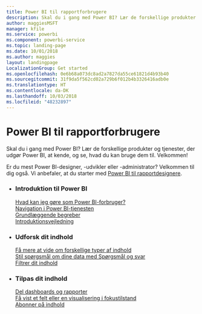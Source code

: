 ```yaml
---
title: Power BI til rapportforbrugere
description: Skal du i gang med Power BI? Lær de forskellige produkter og tjenester, der udgør Power BI, at kende, og se, hvad du kan bruge dem til.
author: maggiesMSFT
manager: kfile
ms.service: powerbi
ms.component: powerbi-service
ms.topic: landing-page
ms.date: 10/01/2018
ms.author: maggies
layout: landingpage
LocalizationGroup: Get started
ms.openlocfilehash: 0e6b68a073dc8ad2a7827da55ce61821d4b93b40
ms.sourcegitcommit: 31f9da5f562cd02a729b6f012b4b3326416adb0e
ms.translationtype: HT
ms.contentlocale: da-DK
ms.lasthandoff: 10/03/2018
ms.locfileid: "48232897"
---
```

# <a name="power-bi-for-report-consumers"></a>Power BI til rapportforbrugere

Skal du i gang med Power BI? Lær de forskellige produkter og tjenester, der udgør Power BI, at kende, og se, hvad du kan bruge dem til. Velkommen!

Er du mest Power BI-designer, -udvikler eller -administrator? Velkommen til dig også. Vi anbefaler, at du starter med [Power BI til rapportdesignere](../power-bi-creator-landing.md).

<ul class="panelContent cardsF"> 
              <li> 
                             <div class="cardSize"> 
                                           <div class="cardPadding"> 
                                                          <div class="card"> 
                                                                        <div class="cardText"> 
                                                                                      <h3>Introduktion til Power BI</h3> 
                                                                                      <p></p>
                                                                                            <a href="end-user-consumer.md">Hvad kan jeg gøre som Power BI-forbruger?</a><br/> 
                                                                                            <a href="end-user-experience.md">Navigation i Power BI-tjenesten</a><br/> 
                                                                                            <a href="end-user-basic-concepts.md">Grundlæggende begreber</a><br/>
                                                                                            <a href="../service-get-started.md">Introduktionsvejledning</a><br/>
                                                                        </div> 
                                                          </div> 
                                           </div> 
                             </div> 
              </li>
              <li> 
                             <div class="cardSize"> 
                                           <div class="cardPadding"> 
                                                          <div class="card"> 
                                                                        <div class="cardText"> 
                                                                                      <h3>Udforsk dit indhold</h3> 
                                                                                      <p></p>
                                                                                            <a href="end-user-related.md">Få mere at vide om forskellige typer af indhold</a><br/> 
                                                                                            <a href="end-user-q-and-a.md">Stil spørgsmål om dine data med Spørgsmål og svar</a><br/> 
                                                                                            <a href="end-user-report-filter.md">Filtrer dit indhold</a> 
                                                                        </div> 
                                                          </div> 
                                           </div> 
                             </div> 
              </li>
              <li> 
                             <div class="cardSize"> 
                                           <div class="cardPadding"> 
                                                          <div class="card"> 
                                                                        <div class="cardText"> 
                                                                                      <h3>Tilpas dit indhold</h3> 
                                                                                      <p></p>
                                                                                            <a href="end-user-shared-with-me.md">Del dashboards og rapporter</a><br/> 
                                                                                            <a href="end-user-focus.md">Få vist et felt eller en visualisering i fokustilstand</a><br/> 
                                                                                            <a href="end-user-subscribe.md">Abonner på indhold</a>
                                                                        </div> 
                                                          </div> 
                                           </div> 
                             </div> 
              </li>
</ul>



